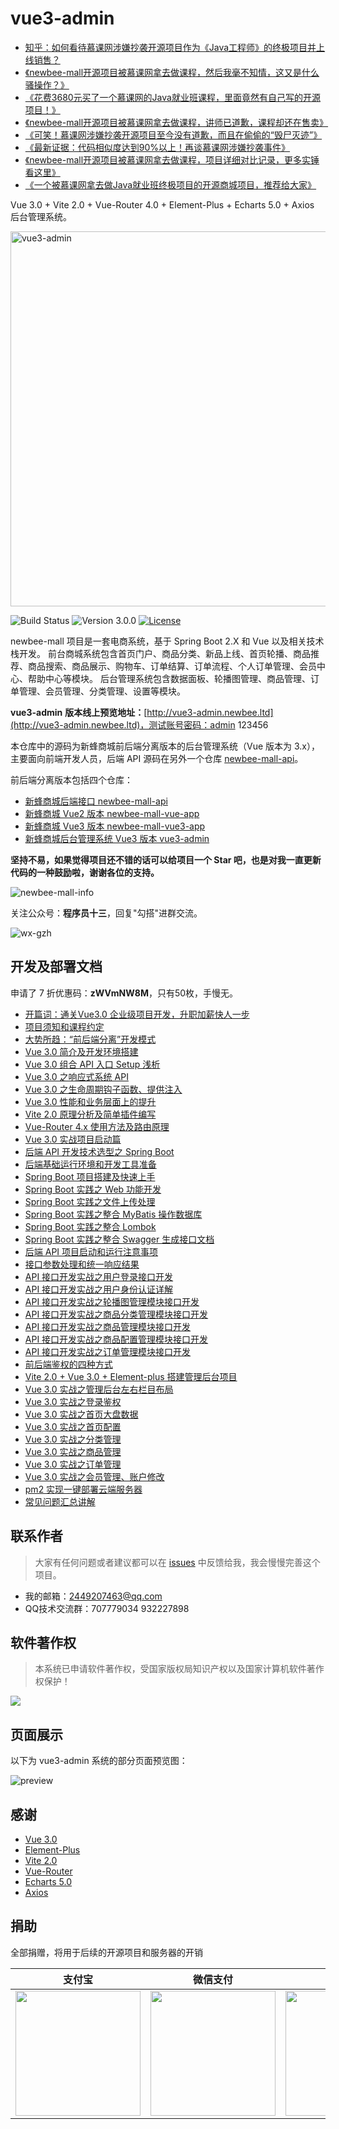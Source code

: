 # vue3-admin

- [知乎：如何看待慕课网涉嫌抄袭开源项目作为《Java工程师》的终极项目并上线销售？](https://www.zhihu.com/question/464292538)
- [《newbee-mall开源项目被慕课网拿去做课程，然后我毫不知情，这又是什么骚操作？》](https://mp.weixin.qq.com/s/oXr6O7u7vqQQi8mzTkoTDg)
- [《花费3680元买了一个慕课网的Java就业班课程，里面竟然有自己写的开源项目！》](https://mp.weixin.qq.com/s/TLZbAEjRi0YT1t8xoFv4dQ)
- [《newbee-mall开源项目被慕课网拿去做课程，讲师已道歉，课程却还在售卖》](https://mp.weixin.qq.com/s/sue5JyZcysFRNFTxUnZiIQ)
- [《可笑！慕课网涉嫌抄袭开源项目至今没有道歉，而且在偷偷的“毁尸灭迹”》](https://mp.weixin.qq.com/s/UTsA5WOFPH4UUf5rEj2HpQ)
- [《最新证据：代码相似度达到90%以上！再谈慕课网涉嫌抄袭事件》](https://mp.weixin.qq.com/s/myejz9icB55wfdHEFNvrBw)
- [《newbee-mall开源项目被慕课网拿去做课程，项目详细对比记录，更多实锤看这里》](https://mp.weixin.qq.com/s/JTt0r_t8qhfUwkhpdUjrTg)
- [《一个被慕课网拿去做Java就业班终极项目的开源商城项目，推荐给大家》](https://mp.weixin.qq.com/s/BKIETwgEPBprWYhQZJDLIA)

Vue 3.0 + Vite 2.0 + Vue-Router 4.0 + Element-Plus + Echarts 5.0 + Axios 后台管理系统。

<img width="600" alt="vue3-admin" src="https://user-images.githubusercontent.com/54432435/112945709-32826f00-9167-11eb-9c23-bbf5a97ec8d4.png">

![Build Status](https://img.shields.io/badge/build-passing-green.svg)
![Version 3.0.0](https://img.shields.io/badge/version-3.0.0-yellow.svg)
[![License](https://img.shields.io/badge/license-GPL3.0-blue.svg)](https://github.com/newbee-ltd/newbee-mall-vue3-app/blob/master/LICENSE)

newbee-mall 项目是一套电商系统，基于 Spring Boot 2.X 和 Vue 以及相关技术栈开发。 前台商城系统包含首页门户、商品分类、新品上线、首页轮播、商品推荐、商品搜索、商品展示、购物车、订单结算、订单流程、个人订单管理、会员中心、帮助中心等模块。 后台管理系统包含数据面板、轮播图管理、商品管理、订单管理、会员管理、分类管理、设置等模块。

**vue3-admin** **版本线上预览地址：**[http://vue3-admin.newbee.ltd](http://vue3-admin.newbee.ltd)，测试账号密码：admin 123456

本仓库中的源码为新蜂商城前后端分离版本的后台管理系统（Vue 版本为 3.x），主要面向前端开发人员，后端 API 源码在另外一个仓库 [newbee-mall-api](https://github.com/newbee-ltd/newbee-mall-api)。

前后端分离版本包括四个仓库：

- [新蜂商城后端接口 newbee-mall-api](https://github.com/newbee-ltd/newbee-mall-api)
- [新蜂商城 Vue2 版本 newbee-mall-vue-app](https://github.com/newbee-ltd/newbee-mall-vue-app)
- [新蜂商城 Vue3 版本 newbee-mall-vue3-app](https://github.com/newbee-ltd/newbee-mall-vue3-app)
- [新蜂商城后台管理系统 Vue3 版本 vue3-admin](https://github.com/newbee-ltd/vue3-admin)

**坚持不易，如果觉得项目还不错的话可以给项目一个 Star 吧，也是对我一直更新代码的一种鼓励啦，谢谢各位的支持。**

![newbee-mall-info](https://newbee-mall.oss-cn-beijing.aliyuncs.com/poster/store/newbee-mall-star.png)

关注公众号：**程序员十三**，回复"勾搭"进群交流。

![wx-gzh](https://newbee-mall.oss-cn-beijing.aliyuncs.com/wx-gzh/%E7%A8%8B%E5%BA%8F%E5%91%98%E5%8D%81%E4%B8%89-%E5%85%AC%E4%BC%97%E5%8F%B7.png)

## 开发及部署文档

申请了 7 折优惠码：**zWVmNW8M**，只有50枚，手慢无。

- [开篇词：通关Vue3.0 企业级项目开发，升职加薪快人一步](https://juejin.cn/book/6933939264455442444)
- [项目须知和课程约定](https://juejin.cn/book/6933939264455442444)
- [大势所趋：“前后端分离”开发模式](https://juejin.cn/book/6933939264455442444)
- [Vue 3.0 简介及开发环境搭建](https://juejin.cn/book/6933939264455442444)
- [Vue 3.0 组合 API 入口 Setup 浅析](https://juejin.cn/book/6933939264455442444)
- [Vue 3.0 之响应式系统 API](https://juejin.cn/book/6933939264455442444)
- [Vue 3.0 之生命周期钩子函数、提供注入](https://juejin.cn/book/6933939264455442444)
- [Vue 3.0 性能和业务层面上的提升](https://juejin.cn/book/6933939264455442444)
- [Vite 2.0 原理分析及简单插件编写](https://juejin.cn/book/6933939264455442444)
- [Vue-Router 4.x 使用方法及路由原理](https://juejin.cn/book/6933939264455442444)
- [Vue 3.0 实战项目启动篇](https://juejin.cn/book/6933939264455442444)
- [后端 API 开发技术选型之 Spring Boot](https://juejin.cn/book/6933939264455442444)
- [后端基础运行环境和开发工具准备](https://juejin.cn/book/6933939264455442444)
- [Spring Boot 项目搭建及快速上手](https://juejin.cn/book/6933939264455442444)
- [Spring Boot 实践之 Web 功能开发](https://juejin.cn/book/6933939264455442444)
- [Spring Boot 实践之文件上传处理](https://juejin.cn/book/6933939264455442444)
- [Spring Boot 实践之整合 MyBatis 操作数据库](https://juejin.cn/book/6933939264455442444)
- [Spring Boot 实践之整合 Lombok](https://juejin.cn/book/6933939264455442444)
- [Spring Boot 实践之整合 Swagger 生成接口文档](https://juejin.cn/book/6933939264455442444)
- [后端 API 项目启动和运行注意事项](https://juejin.cn/book/6933939264455442444)
- [接口参数处理和统一响应结果](https://juejin.cn/book/6933939264455442444)
- [API 接口开发实战之用户登录接口开发](https://juejin.cn/book/6933939264455442444)
- [API 接口开发实战之用户身份认证详解](https://juejin.cn/book/6933939264455442444)
- [API 接口开发实战之轮播图管理模块接口开发](https://juejin.cn/book/6933939264455442444)
- [API 接口开发实战之商品分类管理模块接口开发](https://juejin.cn/book/6933939264455442444)
- [API 接口开发实战之商品管理模块接口开发](https://juejin.cn/book/6933939264455442444)
- [API 接口开发实战之商品配置管理模块接口开发](https://juejin.cn/book/6933939264455442444)
- [API 接口开发实战之订单管理模块接口开发](https://juejin.cn/book/6933939264455442444)
- [前后端鉴权的四种方式](https://juejin.cn/book/6933939264455442444)
- [Vite 2.0 + Vue 3.0 + Element-plus 搭建管理后台项目](https://juejin.cn/book/6933939264455442444)
- [Vue 3.0 实战之管理后台左右栏目布局](https://juejin.cn/book/6933939264455442444)
- [Vue 3.0 实战之登录鉴权](https://juejin.cn/book/6933939264455442444)
- [Vue 3.0 实战之首页大盘数据](https://juejin.cn/book/6933939264455442444)
- [Vue 3.0 实战之首页配置](https://juejin.cn/book/6933939264455442444)
- [Vue 3.0 实战之分类管理](https://juejin.cn/book/6933939264455442444)
- [Vue 3.0 实战之商品管理](https://juejin.cn/book/6933939264455442444)
- [Vue 3.0 实战之订单管理](https://juejin.cn/book/6933939264455442444)
- [Vue 3.0 实战之会员管理、账户修改](https://juejin.cn/book/6933939264455442444)
- [pm2 实现一键部署云端服务器](https://juejin.cn/book/6933939264455442444)
- [常见问题汇总讲解](https://juejin.cn/book/6933939264455442444)

## 联系作者

> 大家有任何问题或者建议都可以在 [issues](https://github.com/newbee-ltd/vue3-admin/issues) 中反馈给我，我会慢慢完善这个项目。

- 我的邮箱：2449207463@qq.com
- QQ技术交流群：707779034 932227898

## 软件著作权

>本系统已申请软件著作权，受国家版权局知识产权以及国家计算机软件著作权保护！

![](https://newbee-mall.oss-cn-beijing.aliyuncs.com/poster/store/newbee-mall-copyright.png)

## 页面展示

以下为 vue3-admin 系统的部分页面预览图：

![preview](https://user-images.githubusercontent.com/10935614/111867147-251df580-89ad-11eb-924f-6140b70a2cc0.png)

## 感谢

- [Vue 3.0](https://vue3js.cn/docs/zh/)
- [Element-Plus](https://element-plus.gitee.io/#/zh-CN)
- [Vite 2.0](https://cn.vitejs.dev/)
- [Vue-Router](https://next.router.vuejs.org/zh/index.html)
- [Echarts 5.0](https://echarts.apache.org/zh/index.html)
- [Axios](http://www.axios-js.com/)

## 捐助

全部捐赠，将用于后续的开源项目和服务器的开销

| 支付宝 | 微信支付 | QQ钱包 | 
| :------: | :------: |  :------: | 
| <img width="200" height="200"  src="https://s.yezgea02.com/1617009373128/4771617009362_.pic.jpg"> | <img width="200" height="200" src="https://s.yezgea02.com/1617009369561/4761617009362_.pic.jpg"> | <img width="200" height="200" src="https://s.yezgea02.com/1617009376339/4781617009362_.pic.jpg"> | 
